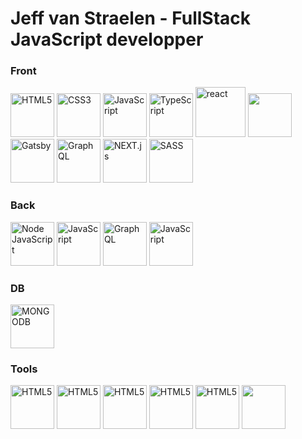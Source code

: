 # Jeff van Straelen - FullStack JavaScript developper 

### Front

<img src="https://www.jeffphoto.fr/wp-content/uploads/2021/12/logo-g9b5f673b6_640.png" alt="HTML5" width="70"/>  <img src="https://www.jeffphoto.fr/wp-content/uploads/2021/12/logo-gc99a1d79c_640.png" alt="CSS3" width="70"/>  <img src="https://upload.wikimedia.org/wikipedia/commons/9/99/Unofficial_JavaScript_logo_2.svg" alt="JavaScript" width="70"/>  <img src="https://cdn.worldvectorlogo.com/logos/typescript.svg" alt="TypeScript" width="70"/>  <img src="https://www.pinclipart.com/picdir/big/537-5374089_react-js-logo-clipart.png" alt="react" width="80"/> <img src="https://www.jeffphoto.fr/wp-content/uploads/2021/12/pinpng.com-transformer-logo-png-5100567.png" width="70"/>  <img src="https://cdn.icon-icons.com/icons2/2107/PNG/512/file_type_gatsby_icon_130583.png" alt="Gatsby" width="70"/>  <img src="https://upload.wikimedia.org/wikipedia/commons/thumb/1/17/GraphQL_Logo.svg/768px-GraphQL_Logo.svg.png" alt="GraphQL" width="70"/>  <img src="https://www.rlogical.com/wp-content/uploads/2021/08/Rlogical-Blog-Images-thumbnail.png" alt="NEXT.js" width="70"/>  <img src="https://png2.cleanpng.com/sh/684cbda29eed6af1e9c5405352b03b8a/L0KzQYm3WME2N6FrhJH0aYP2gLBuTgNie6QyhNHwbz3mccTqgfRqdpgyiAZEbHWwg7nshgR0NaRoed5qYnzoPcfsgCRwel5sRdV4ZIrogrE0gB10NZNxh9k2dHByfH73lfJtcaRtgdDwLYDvccXtjCJuNWZnT6ZqYXG0QrPtg8A1NmI9SqkEOES6QYa6VMM4OmY2S6MDMEKxgLBu/kisspng-sass-logo-cascading-style-sheets-scalable-vector-g-codzero-cms-blog-tool-publishing-platform-5b74aaa12bfc04.1827984715343725131802.png" alt="SASS" width="70"/>

### Back

<img src="https://www.jeffphoto.fr/wp-content/uploads/2021/12/kisspng-node-js-angularjs-react-javascript-npm-node-js-5b28f6115bff48.9101113415294110893768.png" alt="Node JavaScript" width="70"/>  <img src="https://egghead.io/_next/image?url=https%3A%2F%2Fd2eip9sf3oo6c2.cloudfront.net%2Ftags%2Fimages%2F000%2F000%2F359%2Ffull%2Fexpressjslogo.png&w=384&q=75" alt="JavaScript" width="70"/>  <img src="https://upload.wikimedia.org/wikipedia/commons/thumb/1/17/GraphQL_Logo.svg/768px-GraphQL_Logo.svg.png" alt="GraphQL" width="70"/>  <img src="https://camo.githubusercontent.com/5f960857e97d73e1dfa406ce5d4bee1797e1ee000a6b29210f077ed8880daecf/68747470733a2f2f6432656970397366336f6f3663322e636c6f756466726f6e742e6e65742f7365726965732f7371756172655f636f766572732f3030302f3030302f3233312f66756c6c2f4547485f41706f6c6c6f2d4772617068514c2d52656163745f46696e616c2e706e67" alt="JavaScript" width="70"/>  


### DB

<img src="https://www.jeffphoto.fr/wp-content/uploads/2021/12/PXPNG.COMBase-de-données-orientée-document-MongoDB-NoSQL-icône-nosql-affaires-cercle-600x600-1.png" alt="MONGODB" width="70"/>

### Tools 

<img src="https://www.jeffphoto.fr/wp-content/uploads/2021/12/postman.png" alt="HTML5" width="70"/>  <img src="https://www.jeffphoto.fr/wp-content/uploads/2021/12/android-studio-logo-android-studio-icon-appliance-security-toy-symbol-transparent-png-826295.png" alt="HTML5" width="70"/>  <img src="https://www.jeffphoto.fr/wp-content/uploads/2021/12/git.dfdd0989.png" alt="HTML5" width="70"/>  <img src="https://www.jeffphoto.fr/wp-content/uploads/2021/12/3t.2d00ac8c.png" alt="HTML5" width="70"/>
<img src="https://www.jeffphoto.fr/wp-content/uploads/2021/12/téléchargement.png" alt="HTML5" width="70"/>  <img src="https://www.jeffphoto.fr/wp-content/uploads/2021/12/téléchargement-1.png" width="70"/> 


